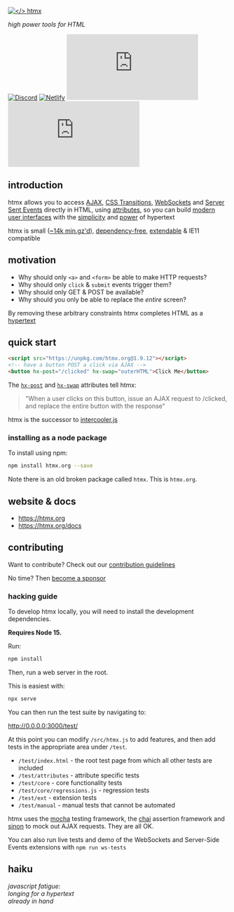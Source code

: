 <!-- markdownlint-disable-file first-line-h1 -->

[![</> htmx](https://raw.githubusercontent.com/bigskysoftware/htmx/master/www/static/img/htmx_logo.1.png "high power
tools for HTML")](https://htmx.org)

<!-- markdownlint-disable-file no-emphasis-as-heading -->

_high power tools for HTML_

[![Discord](https://img.shields.io/discord/725789699527933952)](https://htmx.org/discord)
[![Netlify](https://img.shields.io/netlify/dba3fc85-d9c9-476a-a35a-e52a632cef78)](https://app.netlify.com/sites/htmx/deploys)
[![Bundlephobia](https://badgen.net/bundlephobia/dependency-count/htmx.org)](https://bundlephobia.com/result?p=htmx.org)
[![Bundlephobia](https://badgen.net/bundlephobia/minzip/htmx.org)](https://bundlephobia.com/result?p=htmx.org)

## introduction

htmx allows you to access [AJAX](https://htmx.org/docs#ajax), [CSS Transitions](https://htmx.org/docs#css_transitions),
[WebSockets](https://htmx.org/docs#websockets) and [Server Sent Events](https://htmx.org/docs#sse) directly in HTML,
using [attributes](https://htmx.org/reference#attributes), so you can build
[modern user interfaces](https://htmx.org/examples) with the [simplicity](https://en.wikipedia.org/wiki/HATEOAS) and
[power](https://www.ics.uci.edu/~fielding/pubs/dissertation/rest_arch_style.htm) of hypertext

htmx is small ([~14k min.gz'd](https://unpkg.com/htmx.org/dist/)),
[dependency-free](https://github.com/bigskysoftware/htmx/blob/master/package.json),
[extendable](https://htmx.org/extensions) & IE11 compatible

## motivation

- Why should only `<a>` and `<form>` be able to make HTTP requests?
- Why should only `click` & `submit` events trigger them?
- Why should only GET & POST be available?
- Why should you only be able to replace the _entire_ screen?

By removing these arbitrary constraints htmx completes HTML as a [hypertext](https://en.wikipedia.org/wiki/Hypertext)

## quick start

```html
<script src="https://unpkg.com/htmx.org@1.9.12"></script>
<!-- have a button POST a click via AJAX -->
<button hx-post="/clicked" hx-swap="outerHTML">Click Me</button>
```

The [`hx-post`](https://htmx.org/attributes/hx-post) and [`hx-swap`](https://htmx.org/attributes/hx-swap) attributes
tell htmx:

> "When a user clicks on this button, issue an AJAX request to /clicked, and replace the entire button with the
> response"

htmx is the successor to [intercooler.js](http://intercoolerjs.org)

### installing as a node package

To install using npm:

```bash
npm install htmx.org --save
```

Note there is an old broken package called `htmx`. This is `htmx.org`.

## website & docs

- <https://htmx.org>
- <https://htmx.org/docs>

## contributing

Want to contribute? Check out our [contribution guidelines](CONTRIBUTING.md)

No time? Then [become a sponsor](https://github.com/sponsors/bigskysoftware#sponsors)

### hacking guide

To develop htmx locally, you will need to install the development dependencies.

**Requires Node 15.**

Run:

```bash
npm install
```

Then, run a web server in the root.

This is easiest with:

```bash
npx serve
```

You can then run the test suite by navigating to:

<http://0.0.0.0:3000/test/>

At this point you can modify `/src/htmx.js` to add features, and then add tests in the appropriate area under `/test`.

- `/test/index.html` - the root test page from which all other tests are included
- `/test/attributes` - attribute specific tests
- `/test/core` - core functionality tests
- `/test/core/regressions.js` - regression tests
- `/test/ext` - extension tests
- `/test/manual` - manual tests that cannot be automated

htmx uses the [mocha](https://mochajs.org/) testing framework, the [chai](https://www.chaijs.com/) assertion framework
and [sinon](https://sinonjs.org/releases/v9/fake-xhr-and-server/) to mock out AJAX requests. They are all OK.

You can also run live tests and demo of the WebSockets and Server-Side Events extensions with `npm run ws-tests`

## haiku

_javascript fatigue:  
longing for a hypertext  
already in hand_

